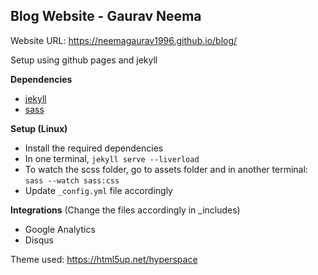 ## Blog Website - Gaurav Neema

Website URL: https://neemagaurav1996.github.io/blog/

Setup using github pages and jekyll

**Dependencies**
  - [jekyll](https://jekyllrb.com/docs/installation/)
  - [sass](https://sass-lang.com/install)

**Setup (Linux)**
  - Install the required dependencies
  - In one terminal, `jekyll serve --liverload`
  - To watch the scss folder, go to assets folder and in another terminal: `sass --watch sass:css`
  - Update `_config.yml` file accordingly
  

**Integrations** (Change the files accordingly in _includes)
  - Google Analytics
  - Disqus
  
Theme used: https://html5up.net/hyperspace

